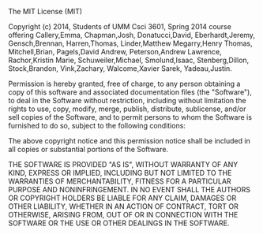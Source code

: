 The MIT License (MIT)

Copyright (c) 2014, Students of UMM Csci 3601, Spring 2014 course offering
Callery,Emma, 
Chapman,Josh, 
Donatucci,David, 
Eberhardt,Jeremy,
Gensch,Brennan,
Harren,Thomas,
Linder,Matthew
Megarry,Henry Thomas,
Mitchell,Brian, 
Pagels,David Andrew,
Peterson,Andrew Lawrence,
Rachor,Kristin Marie,
Schuweiler,Michael,
Smolund,Isaac,
Stenberg,Dillon,
Stock,Brandon,
Vink,Zachary,
Walcome,Xavier Sarek,
Yadeau,Justin.

Permission is hereby granted, free of charge, to any person obtaining a copy
of this software and associated documentation files (the "Software"), to deal
in the Software without restriction, including without limitation the rights
to use, copy, modify, merge, publish, distribute, sublicense, and/or sell
copies of the Software, and to permit persons to whom the Software is
furnished to do so, subject to the following conditions:

The above copyright notice and this permission notice shall be included in all
copies or substantial portions of the Software.

THE SOFTWARE IS PROVIDED "AS IS", WITHOUT WARRANTY OF ANY KIND, EXPRESS OR
IMPLIED, INCLUDING BUT NOT LIMITED TO THE WARRANTIES OF MERCHANTABILITY,
FITNESS FOR A PARTICULAR PURPOSE AND NONINFRINGEMENT. IN NO EVENT SHALL THE
AUTHORS OR COPYRIGHT HOLDERS BE LIABLE FOR ANY CLAIM, DAMAGES OR OTHER
LIABILITY, WHETHER IN AN ACTION OF CONTRACT, TORT OR OTHERWISE, ARISING FROM,
OUT OF OR IN CONNECTION WITH THE SOFTWARE OR THE USE OR OTHER DEALINGS IN THE
SOFTWARE.
